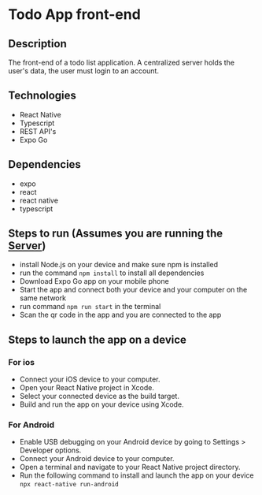 # Todo App front-end

## Description

The front-end of a todo list application. A centralized server holds the user's data, the user must login to an account.

## Technologies

- React Native
- Typescript
- REST API's
- Expo Go

## Dependencies

- expo
- react
- react native
- typescript

## Steps to run (Assumes you are running the [Server](https://github.com/DeathPancake1/todo-app-back-end))

- install Node.js on your device and make sure npm is installed
- run the command ``` npm install ``` to install all dependencies
- Download Expo Go app on your mobile phone
- Start the app and connect both your device and your computer on the same network
- run command ``` npm run start ``` in the terminal
- Scan the qr code in the app and you are connected to the app

## Steps to launch the app on a device

### For ios

- Connect your iOS device to your computer.
- Open your React Native project in Xcode.
- Select your connected device as the build target.
- Build and run the app on your device using Xcode.

### For Android

- Enable USB debugging on your Android device by going to Settings > Developer options.
- Connect your Android device to your computer.
- Open a terminal and navigate to your React Native project directory.
- Run the following command to install and launch the app on your device ``` npx react-native run-android ```